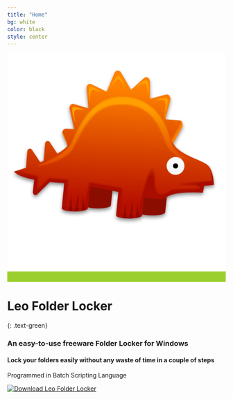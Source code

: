 ```yaml
---
title: "Home"
bg: white
color: black
style: center
---
```


<span class="fa-stack subtlecircle" style="font-size:100px; background:#9bcf2f;">
  <i class="fa fa-circle fa-stack-2x text-white"></i>
  <i class="fa fa-stack-1x"><img src="/img/1.png" /></i>
</span>

# Leo Folder Locker
{: .text-green}


### An easy-to-use freeware Folder Locker for Windows

#### Lock your folders easily without any waste of time in a couple of steps

Programmed in Batch Scripting Language

[![Download Leo Folder Locker](https://img.shields.io/badge/Leo%20Folder%20Locker-Download%20Now-brightgreen.svg)](https://sourceforge.net/projects/leosoftlocker/files/latest/download)